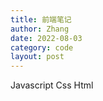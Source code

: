 ```yaml
---
title: 前端笔记
author: Zhang
date: 2022-08-03
category: code
layout: post
---
```

Javascript 
Css
Html
